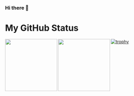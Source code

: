 ### Hi there 👋

<!--
**Nusk-Rbb/Nusk-Rbb** is a ✨ _special_ ✨ repository because its `README.md` (this file) appears on your GitHub profile.

Here are some ideas to get you started:

- 🔭 I’m currently working on ...
- 🌱 I’m currently learning ...
- 👯 I’m looking to collaborate on ...
- 🤔 I’m looking for help with ...
- 💬 Ask me about ...
- 📫 How to reach me: ...
- 😄 Pronouns: ...
- ⚡ Fun fact: ...
-->

# My GitHub Status
<a href="https://github.com/tocoteron">
  <img align="left" height="170px" src="https://github-readme-stats.vercel.app/api?username=Nusk-Rbb&count_private=true&show_icons=true&theme=dracula" />
</a>
<a href="https://github.com/tocoteron">
  <img align="left" height="170px" src="https://github-readme-stats.vercel.app/api/top-langs/?username=Nusk-Rbb&layout=compact&theme=dracula" />
</a>

[![trophy](https://github-profile-trophy.vercel.app/?username=Nusk-Rbb&theme=onedark)](https://github.com/ryo-ma/github-profile-trophy)
